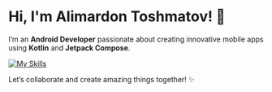 # Hi, I'm Alimardon Toshmatov! 👋

I’m an **Android Developer** passionate about creating innovative mobile apps using **Kotlin** and **Jetpack Compose**.

[![My Skills](https://skillicons.dev/icons?i=kotlin,java,androidstudio&theme=light)](https://skillicons.dev)

Let’s collaborate and create amazing things together! ✨
